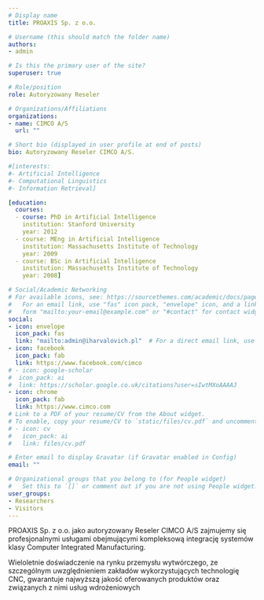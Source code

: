 ```yaml
---
# Display name
title: PROAXIS Sp. z o.o.

# Username (this should match the folder name)
authors:
- admin

# Is this the primary user of the site?
superuser: true

# Role/position
role: Autoryzowany Reseler

# Organizations/Affiliations
organizations:
- name: CIMCO A/S
  url: ""

# Short bio (displayed in user profile at end of posts)
bio: Autoryzowany Reseler CIMCO A/S.

#[interests:
#- Artificial Intelligence
#- Computational Linguistics
#- Information Retrieval]

[education:
  courses:
  - course: PhD in Artificial Intelligence
    institution: Stanford University
    year: 2012
  - course: MEng in Artificial Intelligence
    institution: Massachusetts Institute of Technology
    year: 2009
  - course: BSc in Artificial Intelligence
    institution: Massachusetts Institute of Technology
    year: 2008]

# Social/Academic Networking
# For available icons, see: https://sourcethemes.com/academic/docs/page-builder/#icons
#   For an email link, use "fas" icon pack, "envelope" icon, and a link in the
#   form "mailto:your-email@example.com" or "#contact" for contact widget.
social:
- icon: envelope
  icon_pack: fas
  link: "mailto:admin@iharvalovich.pl"  # For a direct email link, use "mailto:test@example.org".
- icon: facebook
  icon_pack: fab
  link: https://www.facebook.com/cimco
# - icon: google-scholar
#  icon_pack: ai
#  link: https://scholar.google.co.uk/citations?user=sIwtMXoAAAAJ
- icon: chrome
  icon_pack: fab
  link: https://www.cimco.com
# Link to a PDF of your resume/CV from the About widget.
# To enable, copy your resume/CV to `static/files/cv.pdf` and uncomment the lines below.
# - icon: cv
#   icon_pack: ai
#   link: files/cv.pdf

# Enter email to display Gravatar (if Gravatar enabled in Config)
email: ""

# Organizational groups that you belong to (for People widget)
#   Set this to `[]` or comment out if you are not using People widget.
user_groups:
- Researchers
- Visitors
---
```


PROAXIS Sp. z o.o. jako autoryzowany Reseler CIMCO A/S zajmujemy się profesjonalnymi usługami obejmującymi kompleksową integrację systemów klasy Computer Integrated Manufacturing.

Wieloletnie doświadczenie na rynku przemysłu wytwórczego, ze szczególnym uwzględnieniem zakładów wykorzystujących technologię CNC, gwarantuje najwyższą jakość oferowanych produktów oraz związanych z nimi usług wdrożeniowych
